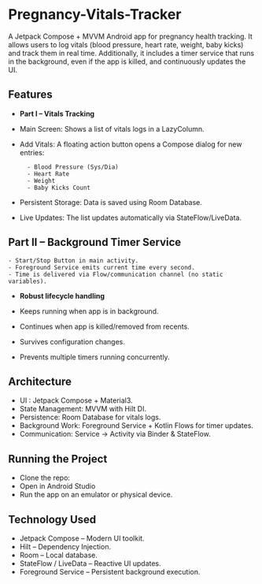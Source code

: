 # Pregnancy-Vitals-Tracker
A Jetpack Compose + MVVM Android app for pregnancy health tracking.
It allows users to log vitals (blood pressure, heart rate, weight, baby kicks) and track them in real time.
Additionally, it includes a timer service that runs in the background, even if the app is killed, and continuously updates the UI.

## Features

* **Part I – Vitals Tracking**

* Main Screen: Shows a list of vitals logs in a LazyColumn.
* Add Vitals: A floating action button opens a Compose dialog for new entries:

        - Blood Pressure (Sys/Dia)
        - Heart Rate
        - Weight
        - Baby Kicks Count

* Persistent Storage: Data is saved using Room Database.
* Live Updates: The list updates automatically via StateFlow/LiveData.


## Part II – Background Timer Service

    - Start/Stop Button in main activity.
    - Foreground Service emits current time every second.
    - Time is delivered via Flow/communication channel (no static variables).

* **Robust lifecycle handling**

* Keeps running when app is in background.
*  Continues when app is killed/removed from recents.
*  Survives configuration changes.
*  Prevents multiple timers running concurrently.


## Architecture

* UI : Jetpack Compose + Material3.
* State Management: MVVM with Hilt DI.
* Persistence: Room Database for vitals logs.
* Background Work: Foreground Service + Kotlin Flows for timer updates.
* Communication: Service → Activity via Binder & StateFlow.


## Running the Project

* Clone the repo:
* Open in Android Studio
* Run the app on an emulator or physical device.


## Technology Used

* Jetpack Compose – Modern UI toolkit.
* Hilt – Dependency Injection.
* Room – Local database.
* StateFlow / LiveData – Reactive UI updates.
* Foreground Service – Persistent background execution.
